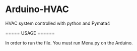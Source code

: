 # Arduino-HVAC
HVAC system controlled with python and Pymata4

===== USAGE ======

In order to run the file. You must run Menu.py on the Arduino.
